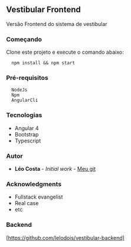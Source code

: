 ## Vestibular Frontend

Versão Frontend do sistema de vestibular

### Começando

Clone este projeto e execute o comando abaixo:

```
  npm install && npm start
```

### Pré-requisitos

```
  NodeJs
  Npm
  AngularCli
```
### Tecnologias

* Angular 4
* Bootstrap
* Typescript

### Autor

* **Léo Costa** - *Initial work* - [Meu git](https://github.com/lelodois)

### Acknowledgments

* Fullstack evangelist
* Real case
* etc

### Backend

  [https://github.com/lelodois/vestibular-backend]

